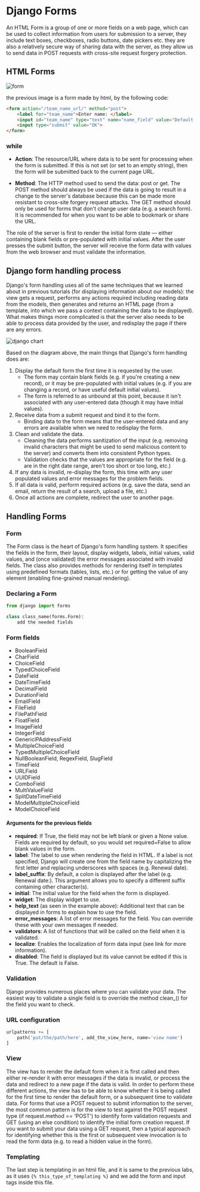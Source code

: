 # Django Forms

An HTML Form is a group of one or more fields on a web page, which can be used to collect information from users for submission to a server, they include text boxes, checkboxes, radio buttons, date pickers etc. they are also a relatively secure way of sharing data with the server, as they allow us to send data in POST requests with cross-site request forgery protection.

## HTML Forms

![form](https://developer.mozilla.org/en-US/docs/Learn/Server-side/Django/Forms/form_example_name_field.png)

the previous image is a form made by html, by the following code:

```html
<form action="/team_name_url/" method="post">
    <label for="team_name">Enter name: </label>
    <input id="team_name" type="text" name="name_field" value="Default name for team.">
    <input type="submit" value="OK">
</form>
```

### while

* **Action**: The resource/URL where data is to be sent for processing when the form is submitted. If this is not set (or set to an empty string), then the form will be submitted back to the current page URL.

* **Method**: The HTTP method used to send the data: post or get.
The POST method should always be used if the data is going to result in a change to the server's database because this can be made more resistant to cross-site forgery request attacks.
The GET method should only be used for forms that don't change user data (e.g. a search form). It is recommended for when you want to be able to bookmark or share the URL.

The role of the server is first to render the initial form state — either containing blank fields or pre-populated with initial values. After the user presses the submit button, the server will receive the form data with values from the web browser and must validate the information.

## Django form handling process

Django's form handling uses all of the same techniques that we learned about in previous tutorials (for displaying information about our models): the view gets a request, performs any actions required including reading data from the models, then generates and returns an HTML page (from a template, into which we pass a context containing the data to be displayed). What makes things more complicated is that the server also needs to be able to process data provided by the user, and redisplay the page if there are any errors.

![django chart](https://developer.mozilla.org/en-US/docs/Learn/Server-side/Django/Forms/form_handling_-_standard.png)

Based on the diagram above, the main things that Django's form handling does are:

1. Display the default form the first time it is requested by the user.
    * The form may contain blank fields (e.g. if you're creating a new record), or it may be pre-populated with initial values (e.g. if you are changing a record, or have useful default initial values).
    * The form is referred to as unbound at this point, because it isn't associated with any user-entered data (though it may have initial values).
2. Receive data from a submit request and bind it to the form.
    * Binding data to the form means that the user-entered data and any errors are available when we need to redisplay the form.
3. Clean and validate the data.
    * Cleaning the data performs sanitization of the input (e.g. removing invalid characters that might be used to send malicious content to the server) and converts them into consistent Python types.
    * Validation checks that the values are appropriate for the field (e.g. are in the right date range, aren't too short or too long, etc.)
4. If any data is invalid, re-display the form, this time with any user populated values and error messages for the problem fields.
5. If all data is valid, perform required actions (e.g. save the data, send an email, return the result of a search, upload a file, etc.)
6. Once all actions are complete, redirect the user to another page.

## Handling Forms

### Form

The Form class is the heart of Django's form handling system. It specifies the fields in the form, their layout, display widgets, labels, initial values, valid values, and (once validated) the error messages associated with invalid fields. The class also provides methods for rendering itself in templates using predefined formats (tables, lists, etc.) or for getting the value of any element (enabling fine-grained manual rendering).

### Declaring a Form

```python
from django import forms

class class_name(forms.Form):
    add the needed fields
```

### Form fields

* BooleanField
* CharField
* ChoiceField
* TypedChoiceField
* DateField
* DateTimeField
* DecimalField
* DurationField
* EmailField
* FileField
* FilePathField
* FloatField
* ImageField
* IntegerField
* GenericIPAddressField
* MultipleChoiceField
* TypedMultipleChoiceField
* NullBooleanField, RegexField, SlugField
* TimeField
* URLField
* UUIDField
* ComboField
* MultiValueField
* SplitDateTimeField
* ModelMultipleChoiceField
* ModelChoiceField

#### Arguments for the previous fields

* **required**: If True, the field may not be left blank or given a None value. Fields are required by default, so you would set required=False to allow blank values in the form.
* **label**: The label to use when rendering the field in HTML. If a label is not specified, Django will create one from the field name by capitalizing the first letter and replacing underscores with spaces (e.g. Renewal date).
* **label_suffix**: By default, a colon is displayed after the label (e.g. Renewal date:). This argument allows you to specify a different suffix containing other character(s).
* **initial**: The initial value for the field when the form is displayed.
* **widget**: The display widget to use.
* **help_text** (as seen in the example above): Additional text that can be displayed in forms to explain how to use the field.
* **error_messages**: A list of error messages for the field. You can override these with your own messages if needed.
* **validators**: A list of functions that will be called on the field when it is validated.
* **localize**: Enables the localization of form data input (see link for more information).
* **disabled**: The field is displayed but its value cannot be edited if this is True. The default is False.

### Validation

Django provides numerous places where you can validate your data. The easiest way to validate a single field is to override the method clean_<fieldname>() for the field you want to check.

### URL configuration

```python
urlpatterns += [
    path('put/the/path/here', add_the_view_here, name='view name')
]
```

### View

The view has to render the default form when it is first called and then either re-render it with error messages if the data is invalid, or process the data and redirect to a new page if the data is valid. In order to perform these different actions, the view has to be able to know whether it is being called for the first time to render the default form, or a subsequent time to validate data.
For forms that use a POST request to submit information to the server, the most common pattern is for the view to test against the POST request type (if request.method == 'POST') to identify form validation requests and GET (using an else condition) to identify the initial form creation request. If you want to submit your data using a GET request, then a typical approach for identifying whether this is the first or subsequent view invocation is to read the form data (e.g. to read a hidden value in the form).

### Templating

The last step is templating in an html file, and it is same to the previous labs, as it uses `{% this_type_of_templating %}` and we add the form and input tags inside this file.
